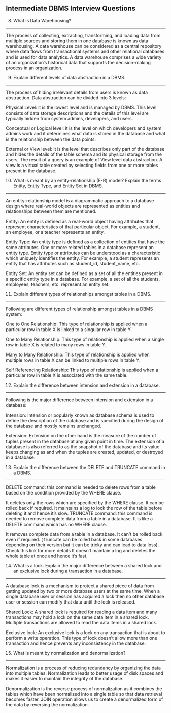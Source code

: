 Intermediate DBMS Interview Questions
-------------------------------------
8. What is Data Warehousing?
----------------------------
The process of collecting, extracting, transforming, and loading data from multiple sources and storing them in one database is known as data warehousing. A data warehouse can be considered as a central repository where data flows from transactional systems and other relational databases and is used for data analytics. A data warehouse comprises a wide variety of an organization’s historical data that supports the decision-making process in an organization.

9. Explain different levels of data abstraction in a DBMS.
----------------------------------------------------------
The process of hiding irrelevant details from users is known as data abstraction. Data abstraction can be divided into 3 levels:

Physical Level:  it is the lowest level and is managed by DBMS. This level consists of data storage descriptions and the details of this level are typically hidden from system admins, developers, and users.

Conceptual or Logical level:  it is the level on which developers and system admins work and it determines what data is stored in the database and what is the relationship between the data points.

External or View level: it is the level that describes only part of the database and hides the details of the table schema and its physical storage from the users. The result of a query is an example of View level data abstraction.  A view is a virtual table created by selecting fields from one or more tables present in the database.

10. What is meant by an entity-relationship (E-R) model? Explain the terms Entity, Entity Type, and Entity Set in DBMS.
-----------------------------------------------------------------------------------------------------------------------
An entity-relationship model is a diagrammatic approach to a database design where real-world objects are represented as entities and relationships between them are mentioned.

Entity: An entity is defined as a real-world object having attributes that represent characteristics of that particular object. For example, a student, an employee, or a teacher represents an entity.

Entity Type: An entity type is defined as a collection of entities that have the same attributes. One or more related tables in a database represent an entity type. Entity type or attributes can be understood as a characteristic which uniquely identifies the entity.  For example, a student represents an entity that has attributes such as student_id, student_name, etc.

Entity Set: An entity set can be defined as a set of all the entities present in a specific entity type in a database. For example, a set of all the students, employees, teachers, etc. represent an entity set.

11. Explain different types of relationships amongst tables in a DBMS.
----------------------------------------------------------------------
Following are different types of relationship amongst tables in a DBMS system:

One to One Relationship:  This type of relationship is applied when a particular row in table X is linked to a singular row in table Y.

One to Many Relationship: This type of relationship is applied when a single row in table X is related to many rows in table Y.

Many to Many Relationship: This type of relationship is applied when multiple rows in table X can be linked to multiple rows in table Y.

Self Referencing Relationship: This type of relationship is applied when a particular row in table X is associated with the same table.

12. Explain the difference between intension and extension in a database.
------------------------------------------------------------------------
Following is the major difference between intension and extension in a database:

Intension: Intension or popularly known as database schema is used to define the description of the database and is specified during the design of the database and mostly remains unchanged.

Extension: Extension on the other hand is the measure of the number of tuples present in the database at any given point in time. The extension of a database is also referred to as the snapshot of the database and its value keeps changing as and when the tuples are created, updated, or destroyed in a database.

13. Explain the difference between the DELETE and TRUNCATE command in a DBMS.
-----------------------------------------------------------------------------
DELETE command: this command is needed to delete rows from a table based on the condition provided by the WHERE clause.

It deletes only the rows which are specified by the WHERE clause.
It can be rolled back if required.
It maintains a log to lock the row of the table before deleting it and hence it’s slow.
TRUNCATE command: this command is needed to remove complete data from a table in a database. It is like a DELETE command which has no WHERE clause.

It removes complete data from a table in a database.
It can't be rolled back even if required. ( truncate can be rolled back in some databases depending on their version but it can be tricky and can lead to data loss). Check this link for more details
It doesn’t maintain a log and deletes the whole table at once and hence it’s fast.

14. What is a lock. Explain the major difference between a shared lock and an exclusive lock during a transaction in a database.
--------------------------------------------------------------------------------------------------------------------------------
A database lock is a mechanism to protect a shared piece of data from getting updated by two or more database users at the same time. When a single database user or session has acquired a lock then no other database user or session can modify that data until the lock is released.

Shared Lock: A shared lock is required for reading a data item and many transactions may hold a lock on the same data item in a shared lock. Multiple transactions are allowed to read the data items in a shared lock.

Exclusive lock: An exclusive lock is a lock on any transaction that is about to perform a write operation. This type of lock doesn’t allow more than one transaction and hence prevents any inconsistency in the database. 

15. What is meant by normalization and denormalization?
-------------------------------------------------------
Normalization is a process of reducing redundancy by organizing the data into multiple tables. Normalization leads to better usage of disk spaces and makes it easier to maintain the integrity of the database.  

Denormalization is the reverse process of normalization as it combines the tables which have been normalized into a single table so that data retrieval becomes faster. JOIN operation allows us to create a denormalized form of the data by reversing the normalization.
